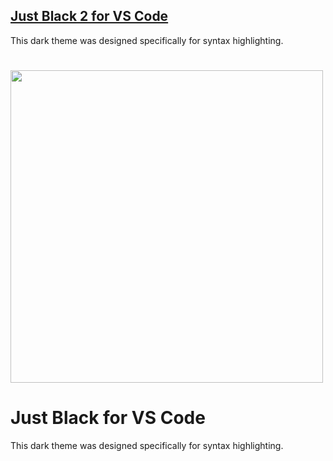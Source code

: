 ## [Just Black 2 for VS Code](https://github.com/dragoscv/JustBlack2-VSCodeTheme)

This dark theme was designed specifically for syntax highlighting.

# <img src="https://raw.githubusercontent.com/nurmohammed840/extension.vsix/Just-Black/img/one.png" width="500"/>

# Just Black for VS Code

This dark theme was designed specifically for syntax highlighting.
